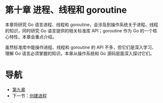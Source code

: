 # 第十章 进程、线程和 goroutine #

本章将研究 Go 语言进程、线程和 goroutine，会涉及到操作系统关于进程、线程的知识，同时研究 Go 语言提供的相关标准库 API；goroutine 作为 Go 的一个核心特性，本章会重点介绍。

虽然标准库中能操作进程、线程和 goroutine 的 API 不多，但它们是深入学习、理解 Go 语言必须掌握的知识。本章从操作系统和 Go 源码层面深入探讨它们。

# 导航 #

- [第九章](/chapter09/09.0.md)
- 下一节：[创建进程](10.1.md)
